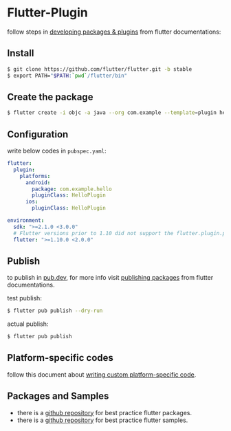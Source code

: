 # Flutter-Plugin

follow steps in [developing packages & plugins](https://flutter.dev/docs/development/packages-and-plugins/developing-packages) from flutter documentations:

## Install
```bash
$ git clone https://github.com/flutter/flutter.git -b stable
$ export PATH="$PATH:`pwd`/flutter/bin"
```

## Create the package
```bash
$ flutter create -i objc -a java --org com.example --template=plugin hello
```

## Configuration
write below codes in `pubspec.yaml`:
```yaml
flutter:
  plugin:
    platforms:
      android:
        package: com.example.hello
        pluginClass: HelloPlugin
      ios:
        pluginClass: HelloPlugin

environment:
  sdk: ">=2.1.0 <3.0.0"
  # Flutter versions prior to 1.10 did not support the flutter.plugin.platforms map.
  flutter: ">=1.10.0 <2.0.0"
```

## Publish
to publish in [pub.dev](https://pub.dev/), for more info visit [publishing packages](https://dart.dev/tools/pub/publishing) from flutter documentations.

test publish:
```bash
$ flutter pub publish --dry-run
```

actual publish:
```bash
$ flutter pub publish
```

## Platform-specific codes
follow this document about [writing custom platform-specific code](https://flutter.dev/docs/development/platform-integration/platform-channels).

## Packages and Samples
- there is a [github repository](https://github.com/flutter/plugins/tree/master/packages) for best practice flutter packages.
- there is a [github repository](https://github.com/flutter/flutter/tree/master/examples) for best practice flutter samples.
